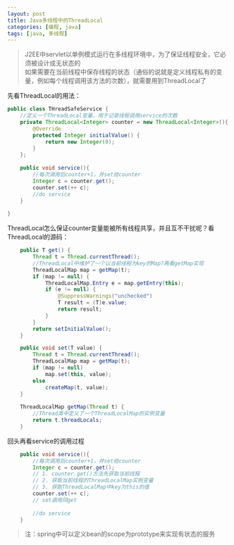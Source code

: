 ```yaml
---
layout: post
title: Java多线程中的ThreadLocal
categories: [编程, java]
tags: [java, 多线程]
---
```



> J2EE中servlet以单例模式运行在多线程环境中，为了保证线程安全，它必须被设计成无状态的   
> 如果需要在当前线程中保存线程的状态（通俗的说就是定义线程私有的变量，例如每个线程调用该方法的次数），就需要用到ThreadLocal了

先看ThreadLocal的用法：
```java
public class THreadSafeService {
    //定义一个ThreadLocal变量，用于记录线程调用service的次数
    private ThreadLocal<Integer> counter = new ThreadLocal<Integer>(){
        @Override
        protected Integer initialValue() {
            return new Integer(0);
        }
    };
    
    public void service(){
        //每次调用后counter+1，并set给counter
        Integer c = counter.get();
        counter.set(++ c);
        //do service
    }
    
}

```
ThreadLocal怎么保证counter变量能被所有线程共享，并且互不干扰呢？看ThreadLocal的源码：
```java
    public T get() {
        Thread t = Thread.currentThread();
        //ThreadLocal中维护了一个以当前线程为key的Map?再看getMap实现
        ThreadLocalMap map = getMap(t);
        if (map != null) {
            ThreadLocalMap.Entry e = map.getEntry(this);
            if (e != null) {
                @SuppressWarnings("unchecked")
                T result = (T)e.value;
                return result;
            }
        }
        return setInitialValue();
    }

    public void set(T value) {
        Thread t = Thread.currentThread();
        ThreadLocalMap map = getMap(t);
        if (map != null)
            map.set(this, value);
        else
            createMap(t, value);
    }
    
    ThreadLocalMap getMap(Thread t) {
        //Thread类中定义了一个ThreadLocalMap的实例变量
        return t.threadLocals;
    }    

```

回头再看service的调用过程
```java
    public void service(){
        //每次调用后counter+1，并set给counter
        Integer c = counter.get();
        // 1. counter.get()方法先获取当前线程
        // 2. 获取当前线程的ThreadLocalMap实例变量
        // 3. 获取ThreadLocalMap中key为this的值
        counter.set(++ c);
        // set调用同get
        
        //do service
    }
```

> 注：spring中可以定义bean的scope为prototype来实现有状态的服务
